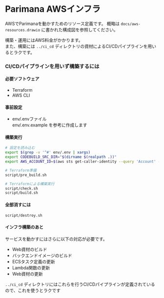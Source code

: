 # Parimana AWSインフラ

AWSでParimanaを動かすためのリソース定義です。
概略は `docs/aws-resources.drawio` に書かれた構成図を参照してください。

構築・運用にはAWS料金がかかります。  
また、構築には `../ci_cd` ディレクトリの資材によるCI/CDパイプラインを用いるとラクです。

### CI/CDパイプラインを用いず構築するには

#### 必要ソフトウェア
* Terraform
* AWS CLI

#### 事前設定
* env/.envファイル  
env/.env.example を参考に作成します

#### 構築実行

```bash
# 設定を読み込む
export $(grep -v '^#' env/.env | xargs)
export CODEBUILD_SRC_DIR="$(dirname $(realpath .))"
export AWS_ACCOUNT_ID=$(aws sts get-caller-identity --query 'Account' --output text)

# Terraform準備 
script/pre_build.sh

# Terraformによる構築実行
script/check.sh
script/build.sh

```

#### 全部消すには

```bash
script/destroy.sh
```

#### インフラ構築のあと
サービスを動かすにはさらに以下の対応が必要です。

* Web資材のビルド
* バックエンドイメージのビルド
* ECSタスク定義の更新
* Lambda関数の更新
* Web資材の更新

 `../ci_cd` ディレクトリにはこれらを行うCI/CDパイプラインが定義されているので、これを使うとラクです
